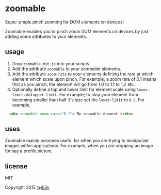 # zoomable

Super simple pinch zooming for DOM elements on devices!

Zoomable enables you to pinch zoom DOM elements on devices by just adding some attributes to your elements.


## usage

1. Drop `zoomable.min.js` into your scripts.
2. Add the attribute `zoomable` to your zoomable elements.
3. Add the attribute `zoom-rate` to your elements defining the rate at which element which scale upon pinch. For example; a zoom rate of 0.1 means that as you pinch, the element will go from 1.0 to 1.1 to 1.2 etc.
4. Optionally define a top and lower limit for element scale using `lower-limit` and `upper-limit`. For example; to stop your element from becoming smaller than half it's size set the `lower-limit` to `0.5`.
For example,

```html
  <div zoomable zoom-rate="0.1"> My zoomable element </div>
```

## uses

Zoomable mainly becomes useful for when you are trying to manipulate images within applications. For example, when you are cropping an image for say a profile picture.

## license

  MIT

Copyright 2015 [@jh3y](http://jh3y.github.io)
